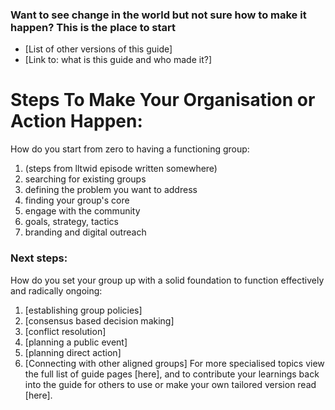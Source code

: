 ### Want to see change in the world but not sure how to make it happen? This is the place to start
- [List of other versions of this guide] 
- [Link to: what is this guide and who made it?]

# Steps To Make Your Organisation or Action Happen: 
How do you start from zero to having a functioning group:
1. (steps from lltwid episode written somewhere) 
2. searching for existing groups
3. defining the problem you want to address
4. finding your group's core 
5. engage with the community
6. goals, strategy, tactics
7. branding and digital outreach 

### Next steps: 
How do you set your group up with a solid foundation to function effectively and radically ongoing:
1. [establishing group policies] 
2. [consensus based decision making]
3. [conflict resolution] 
4. [planning a public event] 
5. [planning direct action] 
6. [Connecting with other aligned groups]
For more specialised topics view the full list of guide pages [here], and to contribute your learnings back into the guide for others to use or make your own tailored version read [here].
